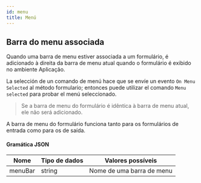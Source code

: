```yaml
---
id: menu
title: Menú
---
```


## Barra do menu associada

Quando uma barra de menu estiver associada a um formulário, é adicionado à direita da barra de menu atual quando o formulário é exibido no ambiente Aplicação.

La selección de un comando de menú hace que se envíe un evento `On Menu Selected` al método formulario; entonces puede utilizar el comando `Menu selected` para probar el menú seleccionado.

> Se a barra de menu do formulário é idêntica à barra de menu atual, ele não será adicionado.

A barra de menu do formulário funciona tanto para os formulários de entrada como para os de saída.

#### Gramática JSON

| Nome    | Tipo de dados | Valores possíveis         |
| ------- | ------------- | ------------------------- |
| menuBar | string        | Nome de uma barra de menu |
